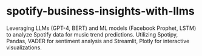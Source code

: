 # spotify-business-insights-with-llms
Leveraging LLMs (GPT-4, BERT) and ML models (Facebook Prophet, LSTM) to analyze Spotify data for music trend predictions. Utilizing Spotipy, Pandas, VADER for sentiment analysis and Streamlit, Plotly for interactive visualizations.
